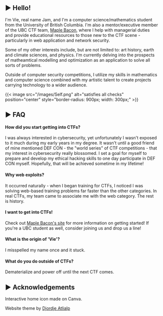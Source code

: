 ## ▶ Hello!

I'm Vie, real name Jam, and I'm a computer science/mathematics student from the University of British Columbia. I'm also a mentor/executive member of the UBC CTF team, [Maple Bacon](https://ubcctf.github.io/), where I help with managerial duties and provide educational resources to those new to the CTF scene - particularly in web application and network security. 

Some of my other interests include, but are not limited to: art history, earth and climate sciences, and physics. I'm currently delving into the prospects of matheamtical modelling and optimization as an application to solve all sorts of problems. 

Outside of computer security competitions, I utilize my skills in mathematics and computer science combined with my artistic talent to create projects carrying technology to a wider audience. 

{{< image src="/images/Self.png" alt="satisfies all checks" position="center" style="border-radius: 900px; width: 300px;" >}}

## ▶ FAQ

#### How did you start getting into CTFs?

I was always interested in cybersecurity, yet unfortunately I wasn't exposed to it much during my early years in my degree. It wasn't until a good friend of mine mentioned DEF CON - the "world series" of CTF competitions - that my interest in cybersecurity really blossomed. I set a goal for myself to prepare and develop my ethical hacking skills to one day participate in DEF CON myself. Hopefully, that will be achieved sometime in my lifetime! 

#### Why web exploits?

It occurred naturally - when I began training for CTFs, I noticed I was solving web-based training problems far faster than the other categories. In real CTFs, my team came to associate me with the web category. The rest is history. 

#### I want to get into CTFs! 

Check out [Maple Bacon's site](https://ubcctf.github.io/) for more information on getting started! If you're a UBC student as well, consider joining us and drop us a line! 

#### What is the origin of 'Vie'? 

I misspelled my name once and it stuck.

#### What do you do outside of CTFs? 

Dematerialize and power off until the next CTF comes. 

## ▶ Acknowledgements

Interactive home icon made on Canva. 

Website theme by [Djordje Atlialp](https://github.com/rhazdon)